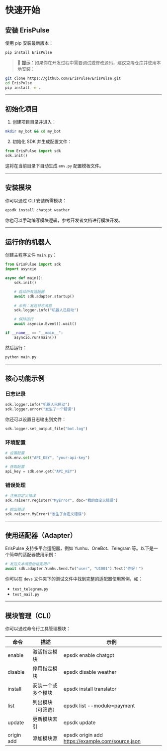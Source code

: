 # 快速开始

## 安装 ErisPulse

使用 pip 安装最新版本：

```bash
pip install ErisPulse
```

> 📌 **提示**：如果你在开发过程中需要调试或修改源码，建议克隆仓库并使用本地安装：
```bash
git clone https://github.com/ErisPulse/ErisPulse.git
cd ErisPulse
pip install -e .
```

---

## 初始化项目

1. 创建项目目录并进入：

```bash
mkdir my_bot && cd my_bot
```

2. 初始化 SDK 并生成配置文件：

```python
from ErisPulse import sdk
sdk.init()
```

这将在当前目录下自动生成 `env.py` 配置模板文件。

---

## 安装模块

你可以通过 CLI 安装所需模块：

```bash
epsdk install chatgpt weather
```

你也可以手动编写模块逻辑，参考开发者文档进行模块开发。

---

## 运行你的机器人

创建主程序文件 `main.py`：

```python
from ErisPulse import sdk
import asyncio

async def main():
    sdk.init()

    # 启动所有适配器
    await sdk.adapter.startup()
    
    # 示例：发送日志消息
    sdk.logger.info("机器人已启动")

    # 保持运行
    await asyncio.Event().wait()

if __name__ == "__main__":
    asyncio.run(main())
```

然后运行：

```bash
python main.py
```

---

## 核心功能示例

### 日志记录

```python
sdk.logger.info("机器人已启动")
sdk.logger.error("发生了一个错误")
```

你还可以设置日志输出到文件：

```python
sdk.logger.set_output_file("bot.log")
```

### 环境配置

```python
# 设置配置
sdk.env.set("API_KEY", "your-api-key")

# 获取配置
api_key = sdk.env.get("API_KEY")
```

### 错误处理

```python
# 注册自定义错误
sdk.raiserr.register("MyError", doc="我的自定义错误")

# 抛出错误
sdk.raiserr.MyError("发生了自定义错误")
```

---

## 使用适配器（Adapter）

ErisPulse 支持多平台适配器，例如 Yunhu、OneBot、Telegram 等。以下是一个简单的适配器使用示例：

```python
# 发送文本消息给指定用户
await sdk.adapter.Yunhu.Send.To("user", "U1001").Text("你好！")
```

你可以在 `devs` 文件夹下的测试文件中找到完整的适配器使用案例，如：

- `test_telegram.py`
- `test_mail.py`

---

## 模块管理（CLI）

你可以通过命令行工具管理模块：

| 命令       | 描述                      | 示例                          |
|------------|---------------------------|-------------------------------|
| enable     | 激活指定模块              | epsdk enable chatgpt          |
| disable    | 停用指定模块              | epsdk disable weather         |
| install    | 安装一个或多个模块        | epsdk install translator      |
| list       | 列出模块（可筛选）       | epsdk list --module=payment  |
| update     | 更新模块索引               | epsdk update                  |
| origin add | 添加模块源                 | epsdk origin add https://example.com/source.json |
